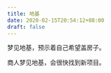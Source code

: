 ```yaml
---
title: 地基
date: 2020-02-15T20:54:12+08:00
draft: false
---
```


梦见地基，预示着自己希望盖房子。


商人梦见地基，会很快找到新项目。
